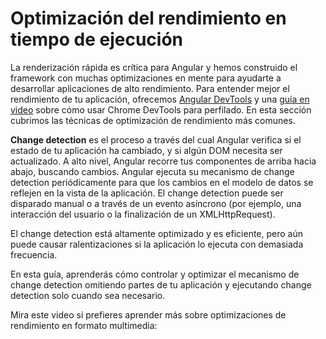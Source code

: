 # Optimización del rendimiento en tiempo de ejecución

La renderización rápida es crítica para Angular y hemos construido el framework con muchas optimizaciones en mente para ayudarte a desarrollar aplicaciones de alto rendimiento. Para entender mejor el rendimiento de tu aplicación, ofrecemos [Angular DevTools](tools/devtools) y una [guía en video](https://www.youtube.com/watch?v=FjyX_hkscII) sobre cómo usar Chrome DevTools para perfilado. En esta sección cubrimos las técnicas de optimización de rendimiento más comunes.

**Change detection** es el proceso a través del cual Angular verifica si el estado de tu aplicación ha cambiado, y si algún DOM necesita ser actualizado. A alto nivel, Angular recorre tus componentes de arriba hacia abajo, buscando cambios. Angular ejecuta su mecanismo de change detection periódicamente para que los cambios en el modelo de datos se reflejen en la vista de la aplicación. El change detection puede ser disparado manual o a través de un evento asíncrono (por ejemplo, una interacción del usuario o la finalización de un XMLHttpRequest).

El change detection está altamente optimizado y es eficiente, pero aún puede causar ralentizaciones si la aplicación lo ejecuta con demasiada frecuencia.

En esta guía, aprenderás cómo controlar y optimizar el mecanismo de change detection omitiendo partes de tu aplicación y ejecutando change detection solo cuando sea necesario.

Mira este video si prefieres aprender más sobre optimizaciones de rendimiento en formato multimedia:

<docs-video src="https://www.youtube.com/embed/f8sA-i6gkGQ"/>
